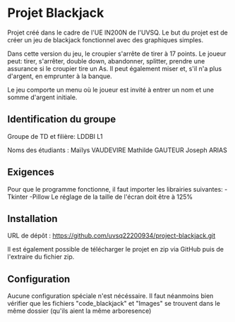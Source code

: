 
# Projet Blackjack

Projet créé dans le cadre de l'UE IN200N de l'UVSQ. Le but du projet est de créer un jeu de blackjack fonctionnel avec des graphiques simples.

Dans cette version du jeu, le croupier s'arrête de tirer à 17 points. 
Le joueur peut: tirer, s'arrêter, double down, abandonner, splitter, prendre une assurance si le croupier tire un As.
Il peut également miser et, s'il n'a plus d'argent, en emprunter à la banque.

Le jeu comporte un menu où le joueur est invité à entrer un nom et une somme d'argent initiale.

## Identification du groupe

Groupe de TD et filière: LDDBI L1

Noms des étudiants : 
Maïlys VAUDEVIRE 
Mathilde GAUTEUR 
Joseph ARIAS

## Exigences

Pour que le programme fonctionne, il faut importer les librairies suivantes:
-Tkinter
-Pillow
Le réglage de la taille de l'écran doit être à 125%

## Installation

URL de dépôt : 
https://github.com/uvsq22200934/project-blackjack.git

Il est également possible de télécharger le projet en zip via GitHub puis de l'extraire du fichier zip.
    
## Configuration

Aucune configuration spéciale n'est nécéssaire. Il faut néanmoins bien vérifier que les fichiers "code_blackjack" et "Images" se trouvent dans le même dossier (qu'ils aient la même arboresence)
